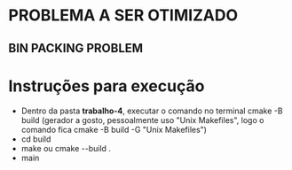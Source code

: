 # PROBLEMA A SER OTIMIZADO
## BIN PACKING PROBLEM

# Instruções para execução
 - Dentro da pasta **trabalho-4**, executar o comando no terminal cmake -B build (gerador a gosto, pessoalmente uso "Unix Makefiles", logo o comando fica cmake -B build -G "Unix Makefiles")
 - cd build 
 - make ou cmake --build .
 - main